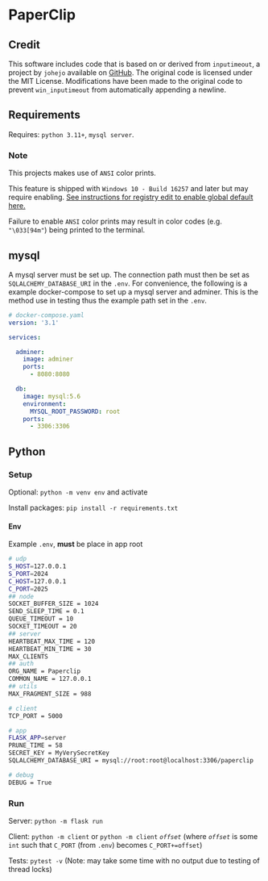 # PaperClip

## Credit

This software includes code that is based on or derived from `inputimeout`, a project by `johejo` available on [GitHub](https://github.com/johejo/inputimeout). The original code is licensed under the MIT License. Modifications have been made to the original code to prevent `win_inputimeout` from automatically appending a newline.

## Requirements

Requires: `python 3.11+`, `mysql server`.

### Note

This projects makes use of `ANSI` color prints.

This feature is shipped with `Windows 10 - Build 16257` and later but may require enabling. [See instructions for registry edit to enable global default here.](https://superuser.com/a/1300251)

Failure to enable `ANSI` color prints may result in color codes (e.g. `"\033[94m"`) being printed to the terminal.

## mysql

A mysql server must be set up. The connection path must then be set as `SQLALCHEMY_DATABASE_URI` in the `.env`. For convenience, the following is a example docker-compose to set up a mysql server and adminer. This is the method use in testing thus the example path set in the `.env`.

```yaml
# docker-compose.yaml
version: '3.1'

services:

  adminer:
    image: adminer
    ports:
      - 8080:8080

  db:
    image: mysql:5.6
    environment:
      MYSQL_ROOT_PASSWORD: root
    ports:
      - 3306:3306
```

## Python

### Setup

Optional: `python -m venv env` and activate

Install packages: `pip install -r requirements.txt`

#### Env

Example `.env`, **must** be place in app root

``` bash
# udp
S_HOST=127.0.0.1
S_PORT=2024
C_HOST=127.0.0.1
C_PORT=2025
## node
SOCKET_BUFFER_SIZE = 1024
SEND_SLEEP_TIME = 0.1
QUEUE_TIMEOUT = 10
SOCKET_TIMEOUT = 20
## server
HEARTBEAT_MAX_TIME = 120
HEARTBEAT_MIN_TIME = 30
MAX_CLIENTS
## auth
ORG_NAME = Paperclip
COMMON_NAME = 127.0.0.1
## utils
MAX_FRAGMENT_SIZE = 988

# client
TCP_PORT = 5000

# app
FLASK_APP=server
PRUNE_TIME = 58
SECRET_KEY = MyVerySecretKey
SQLALCHEMY_DATABASE_URI = mysql://root:root@localhost:3306/paperclip

# debug
DEBUG = True
```

### Run

Server: `python -m flask run`

Client: `python -m client` or `python -m client` *`offset`* (where *`offset`* is some `int` such that `C_PORT` (from `.env`) becomes `C_PORT+=offset`)

Tests: `pytest -v` (Note: may take some time with no output due to testing of thread locks)
